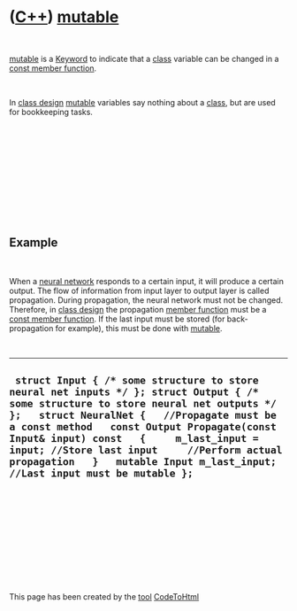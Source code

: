 



 

 

 

 

 

([C++](Cpp.htm)) [mutable](CppMutable.htm)
==========================================

 

[mutable](CppMutable.htm) is a [Keyword](CppKeyword.htm) to indicate
that a [class](CppClass.htm) variable can be changed in a [const member
function](CppConstMemberFunction.htm).

 

In [class design](CppClassDesign.htm) [mutable](CppMutable.htm)
variables say nothing about a [class](CppClass.htm), but are used for
bookkeeping tasks.

 

 

 

 

 

 

Example
-------

 

When a [neural network](CppNeuralNetwork.htm) responds to a certain
input, it will produce a certain output. The flow of information from
input layer to output layer is called propagation. During propagation,
the neural network must not be changed. Therefore, in [class
design](CppClassDesign.htm) the propagation [member
function](CppMemberFunction.htm) must be a [const member
function](CppConstMemberFunction.htm). If the last input must be stored
(for back-propagation for example), this must be done with
[mutable](CppMutable.htm).

 

  -----------------------------------------------------------------------------------------------------------------------------------------------------------------------------------------------------------------------------------------------------------------------------------------------------------------------------------------------------------------------------------------------------------
  ` struct Input { /* some structure to store neural net inputs */ }; struct Output { /* some structure to store neural net outputs */ };   struct NeuralNet {   //Propagate must be a const method   const Output Propagate(const Input& input) const   {     m_last_input = input; //Store last input     //Perform actual propagation   }   mutable Input m_last_input; //Last input must be mutable };`
  -----------------------------------------------------------------------------------------------------------------------------------------------------------------------------------------------------------------------------------------------------------------------------------------------------------------------------------------------------------------------------------------------------------

 

 

 

 

 





 




This page has been created by the [tool](Tools.htm)
[CodeToHtml](ToolCodeToHtml.htm)
